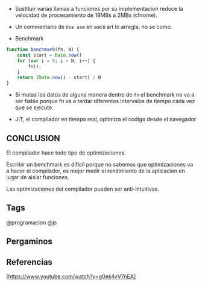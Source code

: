 * Sustituir varias llamas a funciones por su implementacion reduce la velocidad de procesamiento de 19MBs a 2MBs (chrome).

* Un commentario de `Use asm` en ascii art lo arregla, no se como.

* Benchmark
```js
function benchmark(fn, N) {
    const start = Date.now()
    for (var i = 0; i < N; i++) {
        fn();
    }
    return (Date.now() - start) / N
}
```

* Si mutas los datos de alguna manera dentro de `fn` el benchmark no va a ser fiable porque fn va a tardar diferentes intervalos de tiempo cada vez que se ejecute.

* JIT, el compilador en tiempo real, optimiza el codigo desde el navegador

## CONCLUSION

El compilador hace todo tipo de optimizaciones.

Escribir un benchmark es dificil porque no sabemos que optimizaciones va a hacer el compilador, es mejor medir el rendimiento de la aplicacion en lugar de aislar funciones.

Las optimizaciones del compilador pueden ser anti-intuitivas. 

## Tags
@programacion @js

## Pergaminos

## Referencias
[https://www.youtube.com/watch?v=g0ek4vV7nEA]

